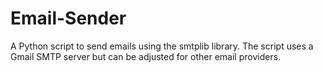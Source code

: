 # Email-Sender
A Python script to send emails using the smtplib library. The script uses a Gmail SMTP server but can be adjusted for other email providers.
